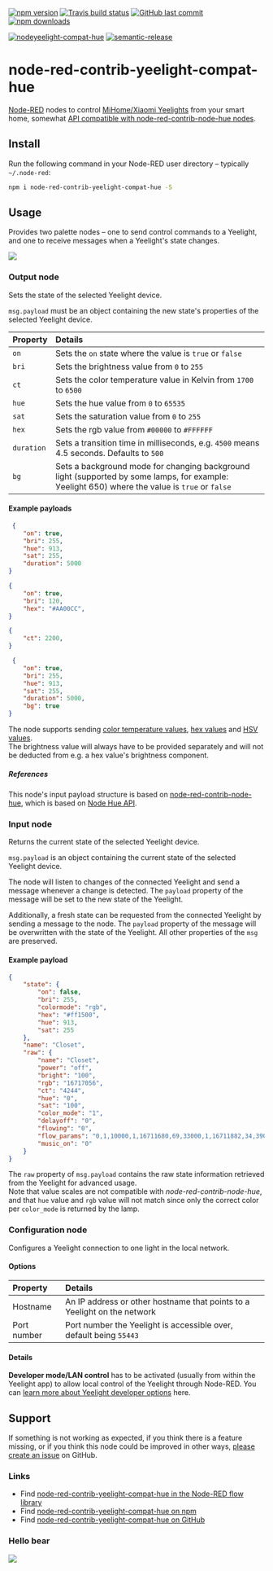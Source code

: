 [![npm version](https://img.shields.io/npm/v/node-red-contrib-yeelight-compat-hue.svg)](https://www.npmjs.com/package/node-red-contrib-yeelight-compat-hue)
[![Travis build status](https://img.shields.io/travis/mattmattmatt/node-red-contrib-yeelight-compat-hue/master.svg)](https://travis-ci.org/mattmattmatt/node-red-contrib-yeelight-compat-hue)
[![GitHub last commit](https://img.shields.io/github/last-commit/mattmattmatt/node-red-contrib-yeelight-compat-hue.svg)](https://github.com/mattmattmatt/node-red-contrib-yeelight-compat-hue)
[![npm downloads](https://img.shields.io/npm/dt/node-red-contrib-yeelight-compat-hue.svg)](https://www.npmjs.com/package/node-red-contrib-yeelight-compat-hue)

[![nodeyeelight-compat-hue](https://img.shields.io/badge/Node--RED-yeelight--compat--hue-ee0077.svg)](https://flows.nodered.org/node/node-red-contrib-yeelight-compat-hue)
[![semantic-release](https://img.shields.io/badge/%20%20%F0%9F%93%A6%F0%9F%9A%80-semantic--release-e10079.svg)](https://github.com/semantic-release/semantic-release)

# node-red-contrib-yeelight-compat-hue

[Node-RED](http://nodered.org) nodes to control [MiHome/Xiaomi Yeelights](https://www.yeelight.com/) from your smart home, somewhat [API compatible with node-red-contrib-node-hue nodes](https://github.com/jdomeij/node-red-contrib-node-hue#input-node).


## Install

Run the following command in your Node-RED user directory – typically `~/.node-red`:

```bash
npm i node-red-contrib-yeelight-compat-hue -S
```

## Usage

Provides two palette nodes – one to send control commands to a Yeelight, and one to receive messages when a Yeelight's state changes.

![](https://github.com/mattmattmatt/node-red-contrib-yeelight-compat-hue/blob/master/tooling/nodes.png?raw=true)


### Output node

Sets the state of the selected Yeelight device.

`msg.payload` must be an object containing the new state's properties of the selected Yeelight device.

| Property | Details |
| :---| :---|
| `on`   | Sets the `on` state where the value is `true` or `false`|
| `bri`   | Sets the brightness value from `0` to `255` |
| `ct`   | Sets the color temperature value in Kelvin from `1700` to `6500` |
| `hue` | Sets the hue value from `0` to `65535` |
| `sat`  | Sets the saturation value from `0` to `255`  |
| `hex`  | Sets the rgb value from `#00000` to `#FFFFFF`   |
| `duration` | Sets a transition time in milliseconds, e.g. `4500` means 4.5 seconds. Defaults to `500` |
| `bg` | Sets a background mode for changing background light (supported by some lamps, for example: Уeelight 650) where the value is `true` or `false` |

#### Example payloads

```JSON
 {
    "on": true,
    "bri": 255,
    "hue": 913,
    "sat": 255,
    "duration": 5000
}
```
```JSON
{
    "on": true,
    "bri": 120,
    "hex": "#AA00CC",
}
```
```JSON
{
    "ct": 2200,
}
```
```JSON
 {
    "on": true,
    "bri": 255,
    "hue": 913,
    "sat": 255,
    "duration": 5000,
    "bg": true
}
```
The node supports sending [color temperature values](http://www.erco.com/service/rgbw/), [hex values](http://htmlcolorcodes.com/) and [HSV values](https://alloyui.com/examples/color-picker/hsv).  
The brightness value will always have to be provided separately and will not be deducted from e.g. a hex value's brightness component.

##### References
This node's input payload structure is based on [node-red-contrib-node-hue](https://github.com/jdomeij/node-red-contrib-node-hue#input-node), which is based on [Node Hue API](https://github.com/peter-murray/node-hue-api#lightstate-options).


### Input node

Returns the current state of the selected Yeelight device.

`msg.payload` is an object containing the current state of the selected Yeelight device.

The node will listen to changes of the connected Yeelight and send a message whenever a change is detected. The `payload` property of the message will be set to the new state of the Yeelight.

Additionally, a fresh state can be requested from the connected Yeelight by sending a message to the node. The `payload` property of the message will be overwritten with the state of the Yeelight. All other properties of the `msg` are preserved.

#### Example payload
```JSON
{
    "state": {
        "on": false,
        "bri": 255,
        "colormode": "rgb",
        "hex": "#ff1500",
        "hue": 913,
        "sat": 255
    },
    "name": "Closet",
    "raw": {
        "name": "Closet",
        "power": "off",
        "bright": "100",
        "rgb": "16717056",
        "ct": "4244",
        "hue": "0",
        "sat": "100",
        "color_mode": "1",
        "delayoff": "0",
        "flowing": "0",
        "flow_params": "0,1,10000,1,16711680,69,33000,1,16711882,34,39000,1,16744704,17,34000,1,16711680,61",
        "music_on": "0"
    }
}
```

The `raw` property of `msg.payload` contains the raw state information retrieved from the Yeelight for advanced usage.  
Note that value scales are not compatible with _node-red-contrib-node-hue_, and that `hue` value and `rgb` value will not match since only the correct color per `color_mode` is returned by the lamp.


### Configuration node

Configures a Yeelight connection to one light in the local network.

#### Options

| Property | Details |
| :--- | :--- |
| Hostname | An IP address or other hostname that points to a Yeelight on the network |
| Port number | Port number the Yeelight is accessible over, default being `55443` |

#### Details
**Developer mode/LAN control** has to be activated (usually from within the Yeelight app) to allow local control of the Yeelight through Node-RED. You can <a href="https://www.yeelight.com/en_US/developer" target="_blank">learn more about Yeelight developer options</a> here.

## Support
If something is not working as expected, if you think there is a feature missing, or if you think this node could be improved in other ways, [please create an issue](https://github.com/mattmattmatt/node-red-contrib-yeelight-compat-hue/issues) on GitHub.

### Links

 - Find [node-red-contrib-yeelight-compat-hue in the Node-RED flow library](https://flows.nodered.org/node/node-red-contrib-yeelight-compat-hue)
 - Find  [node-red-contrib-yeelight-compat-hue on npm](https://www.npmjs.com/package/node-red-contrib-yeelight-compat-hue)
 - Find [node-red-contrib-yeelight-compat-hue on GitHub](https://github.com/mattmattmatt/node-red-contrib-yeelight-compat-hue)

### Hello bear
![](https://www.reactiongifs.com/r/hello-bear.gif)
